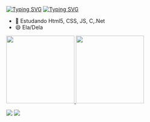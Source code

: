 [![Typing SVG](https://readme-typing-svg.demolab.com?font=Fira+Code&pause=1000&color=F7CC9B&center=falso&vCenter=falso&repeat=verdadeiro&width=435&lines=Ol%C3%A1+me+chamo+Naiara+)](https://git.io/typing-svg)
<a href="https://git.io/typing-svg"><img src="https://readme-typing-svg.demolab.com?font=Fira+Code&pause=1000&color=F7CC9B&center=falso&vCenter=falso&repeat=verdadeiro&width=435&lines=Ol%C3%A1+me+chamo+Naiara+" alt="Typing SVG" /></a>
- 🌱 Estudando Html5, CSS, JS, C,.Net
- 😄 Ela/Dela

> <div align="center">
  <a href="https://github.com/oliveiranaiara">
  <img height="180em" src="https://github-readme-stats.vercel.app/api?username=oliveiranaiara&show_icons=true&theme=great-gatsby&include_all_commits=true&count_private=true"/>
  <img height="180em" src="https://github-readme-stats.vercel.app/api/top-langs/?username=oliveiranaiara&layout=compact&langs_count=7&theme=great-gatsby"/>
</div>
  
  <a href="https://instagram.com/na.iara_" target="_blank"><img src="https://img.shields.io/badge/-Instagram-%23E4405F?style=for-the- badge&logo=instagram&logoColor=white" target="_blank"></a>
  <a href="https://instagram.com/na.iara_" target="_blank"><img src="https://img.shields.io/badge/-Instagram-%23E4405F?style=for-the- badge&logo=instagram&logoColor=white" target="_blank"></a>
